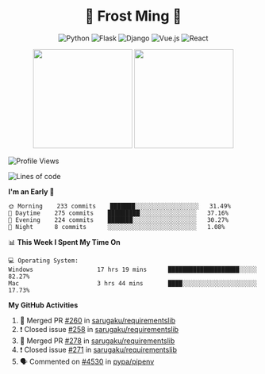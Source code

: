 <h1 align="center">🦄 Frost Ming 🐍</h1>

<div align="center">

![Python](https://img.shields.io/badge/-Python-%233776ab?logo=python&style=for-the-badge&logoColor=white)
![Flask](https://img.shields.io/badge/-Flask-%23eeeeee?logo=flask&style=for-the-badge&logoColor=black)
![Django](https://img.shields.io/badge/-Django-%23092E20?logo=django&style=for-the-badge&logoColor=white)
![Vue.js](https://img.shields.io/badge/-Vue.js-%234fc08d?logo=vue.js&style=for-the-badge&logoColor=white)
![React](https://img.shields.io/badge/-React-%2357d8fb?logo=react&style=for-the-badge&logoColor=white)

</div>

<p align="center">
  <img height="200" src="https://github-readme-stats.vercel.app/api?username=frostming&show_icons=true&theme=dracula&include_all_commits=true" />
  <img height="200" src="https://github-readme-stats.vercel.app/api/top-langs/?username=frostming&theme=dracula&show_icons=true" />
</p>

<!--START_SECTION:waka-->
![Profile Views](http://img.shields.io/badge/Profile%20Views-37-blue)

![Lines of code](https://img.shields.io/badge/From%20Hello%20World%20I%27ve%20Written-13.8%20million%20lines%20of%20code-blue)

**I'm an Early 🐤** 

```text
🌞 Morning    233 commits    ███████░░░░░░░░░░░░░░░░░░   31.49% 
🌆 Daytime    275 commits    █████████░░░░░░░░░░░░░░░░   37.16% 
🌃 Evening    224 commits    ███████░░░░░░░░░░░░░░░░░░   30.27% 
🌙 Night      8 commits      ░░░░░░░░░░░░░░░░░░░░░░░░░   1.08%

```


📊 **This Week I Spent My Time On** 

```text
💻 Operating System: 
Windows                  17 hrs 19 mins      ████████████████████░░░░░   82.27% 
Mac                      3 hrs 44 mins       ████░░░░░░░░░░░░░░░░░░░░░   17.73%

```


<!--END_SECTION:waka-->

**My GitHub Activities**

<!--START_SECTION:activity-->
1. 🎉 Merged PR [#260](https://github.com/sarugaku/requirementslib/pull/260) in [sarugaku/requirementslib](https://github.com/sarugaku/requirementslib)
2. ❗️ Closed issue [#258](https://github.com/sarugaku/requirementslib/issues/258) in [sarugaku/requirementslib](https://github.com/sarugaku/requirementslib)
3. 🎉 Merged PR [#278](https://github.com/sarugaku/requirementslib/pull/278) in [sarugaku/requirementslib](https://github.com/sarugaku/requirementslib)
4. ❗️ Closed issue [#271](https://github.com/sarugaku/requirementslib/issues/271) in [sarugaku/requirementslib](https://github.com/sarugaku/requirementslib)
5. 🗣 Commented on [#4530](https://github.com/pypa/pipenv/issues/4530) in [pypa/pipenv](https://github.com/pypa/pipenv)
<!--END_SECTION:activity-->
